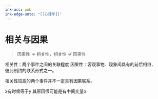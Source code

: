 ```yaml
---
ink-acc: pub
ink-edge-unto: "[[心理学]]"
---
```


# 相关与因果

> 因果性 ⇒ 相关性，相关性 ⇏ 因果性

相关性：两个事件之间的关联程度
因果性：客观事物、现象间具有的前后相继、彼此制约的联系形式之一。

相关性较高的两个事件并不一定具有因果联系。

x有时候等于y 其原因很可能是有中间变量α